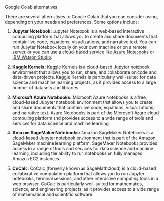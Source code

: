 
Google Colab alternatives

There are several alternatives to Google Colab that you can consider using, depending on your needs and preferences. Some options include:

1.  **Jupyter Notebook:** Jupyter Notebook is a web-based interactive computing platform that allows you to create and share documents that contain live code, equations, visualizations, and narrative text. You can run Jupyter Notebook locally on your own machine or on a remote server, or you can use a cloud-based service like [Azure Notebooks](https://notebooks.azure.com/) or [IBM Watson Studio](https://www.ibm.com/cloud/watson-studio).
    
2.  **Kaggle Kernels:** Kaggle Kernels is a cloud-based Jupyter notebook environment that allows you to run, share, and collaborate on code and data-driven projects. Kaggle Kernels is particularly well-suited for data science and machine learning projects, as it provides access to a large number of datasets and libraries.
    
3.  **Microsoft Azure Notebooks:** Microsoft Azure Notebooks is a free, cloud-based Jupyter notebook environment that allows you to create and share documents that contain live code, equations, visualizations, and narrative text. Azure Notebooks is part of the Microsoft Azure cloud computing platform and provides access to a wide range of tools and services for data science and machine learning.
    
4.  **Amazon SageMaker Notebooks:** Amazon SageMaker Notebooks is a cloud-based Jupyter notebook environment that is part of the Amazon SageMaker machine learning platform. SageMaker Notebooks provides access to a range of tools and services for data science and machine learning, including the ability to run notebooks on fully managed Amazon EC2 instances.
    
5.  **CoCalc:** CoCalc (formerly known as SageMathCloud) is a cloud-based collaborative computation platform that allows you to run Jupyter notebooks, terminal sessions, and other interactive computing tools in a web browser. CoCalc is particularly well-suited for mathematics, science, and engineering projects, as it provides access to a wide range of mathematical and scientific software.